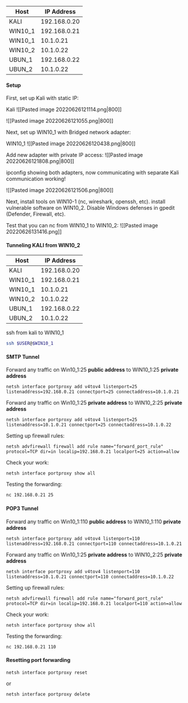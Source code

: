 | Host | IP Address |  
| ----------- | ----------- |  
| KALI | 192.168.0.20 |  
| WIN10_1 | 192.168.0.21 |
| WIN10_1 | 10.1.0.21 |  
| WIN10_2 | 10.1.0.22 |  
| UBUN_1 | 192.168.0.22 |
| UBUN_2 | 10.1.0.22 |

#### Setup
First, set up Kali with static IP:

Kali
![[Pasted image 20220626121114.png|800]]


![[Pasted image 20220626121055.png|800]]


Next, set up WIN10_1 with Bridged network adapter:

WIN10_1
![[Pasted image 20220626120438.png|800]]

Add new adapter with private IP access:
![[Pasted image 20220626121808.png|800]]

ipconfig showing both adapters, now communicating with separate Kali communication working!

![[Pasted image 20220626121506.png|800]]

Next, install tools on WIN10-1 (nc, wireshark, openssh, etc).
install vulnerable software on WIN10_2.
Disable Windows defenses in gpedit (Defender, Firewall, etc).

Test that you can nc from WIN10_1 to WIN10_2:
![[Pasted image 20220626131416.png]]

#### Tunneling KALI from WIN10_2

| Host | IP Address |  
| ----------- | ----------- |  
| KALI | 192.168.0.20 |  
| WIN10_1 | 192.168.0.21 |
| WIN10_1 | 10.1.0.21 |  
| WIN10_2 | 10.1.0.22 |  
| UBUN_1 | 192.168.0.22 |
| UBUN_2 | 10.1.0.22 |

ssh from kali to WIN10_1
```bash - kali
ssh $USER@$WIN10_1
```

#### SMTP Tunnel
Forward any traffic on Win10_1:25 **public address** to WIN10_1:25 **private address**
```command prompt - target
netsh interface portproxy add v4tov4 listenport=25 listenaddress=192.168.0.21 connectport=25 connectaddress=10.1.0.21
```

Forward any traffic on Win10_1:25 **private address** to WIN10_2:25 **private address**
```command prompt - target
netsh interface portproxy add v4tov4 listenport=25 listenaddress=10.1.0.21 connectport=25 connectaddress=10.1.0.22
```

Setting up firewall rules:
```command prompt - target
netsh advfirewall firewall add rule name="forward_port_rule" protocol=TCP dir=in localip=192.168.0.21 localport=25 action=allow
```

Check your work:
```command prompt - target
netsh interface portproxy show all
```

Testing the forwarding:
```bash - kali
nc 192.168.0.21 25
```


#### POP3 Tunnel
Forward any traffic on Win10_1:110 **public address** to WIN10_1:110 **private address**
```command prompt - target
netsh interface portproxy add v4tov4 listenport=110 listenaddress=192.168.0.21 connectport=110 connectaddress=10.1.0.21
```

Forward any traffic on Win10_1:25 **private address** to WIN10_2:25 **private address**
```command prompt - target
netsh interface portproxy add v4tov4 listenport=110 listenaddress=10.1.0.21 connectport=110 connectaddress=10.1.0.22
```

Setting up firewall rules:
```command prompt - target
netsh advfirewall firewall add rule name="forward_port_rule" protocol=TCP dir=in localip=192.168.0.21 localport=110 action=allow
```

Check your work:
```command prompt - target
netsh interface portproxy show all
```

Testing the forwarding:
```bash - kali
nc 192.168.0.21 110
```

#### Resetting port forwarding
```command prompt - target
netsh interface portproxy reset 
```

or 

```command prompt - target
netsh interface portproxy delete
```